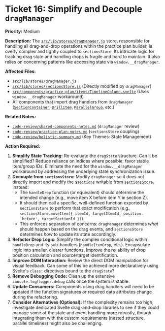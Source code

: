 # Ticket 16: Simplify and Decouple `dragManager`

**Priority:** Medium

**Description:** The [`src/lib/stores/dragManager.js`](src/lib/stores/dragManager.js) store, responsible for handling all drag-and-drop operations within the practice plan builder, is overly complex and tightly coupled to `sectionsStore`. Its intricate logic for tracking drag state and handling drops is fragile and hard to maintain. It also relies on concerning patterns like accessing state via `window.__dragManager`.

**Affected Files:**

*   [`src/lib/stores/dragManager.js`](src/lib/stores/dragManager.js)
*   [`src/lib/stores/sectionsStore.js`](src/lib/stores/sectionsStore.js) (Directly modified by `dragManager`)
*   [`src/components/practice-plan/items/TimelineColumn.svelte`](src/components/practice-plan/items/TimelineColumn.svelte) (Uses `window.__dragManager` workaround)
*   All components that import drag handlers from `dragManager` ([`SectionContainer`](src/components/practice-plan/sections/SectionContainer.svelte), [`DrillItem`](src/components/practice-plan/items/DrillItem.svelte), [`ParallelGroup`](src/components/practice-plan/items/ParallelGroup.svelte), etc.)

**Related Notes:**

*   [`code-review/shared-components-notes.md`](code-review/shared-components-notes.md) (`dragManager` review)
*   [`code-review/practice-plan-notes.md`](code-review/practice-plan-notes.md) (`sectionsStore` coupling)
*   [`code-review/holistic-summary.md`](code-review/holistic-summary.md) (Key Themes: State Management)

**Action Required:**

1.  **Simplify State Tracking:** Re-evaluate the `dragState` structure. Can it be simplified? Reduce reliance on indices where possible; favor stable item/group IDs. Eliminate the need for the `window.__dragManager` workaround by addressing the underlying state synchronization issue.
2.  **Decouple from `sectionsStore`:** Modify `dragManager` so it does not directly import and modify the `$sections` writable from [`sectionsStore`](src/lib/stores/sectionsStore.js). Instead:
    *   The `handleDrop` function (or equivalent) should determine the intended change (e.g., move item X before item Y in section Z).
    *   It should then call a specific, well-defined function exported by `sectionsStore` to perform that exact modification (e.g., `sectionsStore.moveItem({ itemId, targetItemId, position: 'before', targetSectionId })`).
    *   This enforces separation of concerns: `dragManager` determines *what* should happen based on the drag events, and `sectionsStore` determines *how* to update its state accordingly.
3.  **Refactor Drop Logic:** Simplify the complex conditional logic within `handleDrop` and its sub-handlers (`handleItemDrop`, etc.). Encapsulate logic into smaller, clearer functions. Improve the reliability of drop position calculation and source/target identification.
4.  **Improve DOM Interaction:** Review the direct DOM manipulation for visual feedback. Can some of this be achieved more declaratively using Svelte's `class:` directives bound to the `dragState`?
5.  **Remove Debugging Code:** Clean up the extensive `console.log`/`logger.debug` calls once the system is stable.
6.  **Update Consumers:** Components using drag handlers will need to be updated if the function signatures or required data attributes change during the refactoring.
7.  **Consider Alternatives (Optional):** If the complexity remains too high, investigate dedicated Svelte drag-and-drop libraries to see if they could manage some of the state and event handling more robustly, though integrating them with the custom requirements (nested structure, parallel timelines) might also be challenging. 
